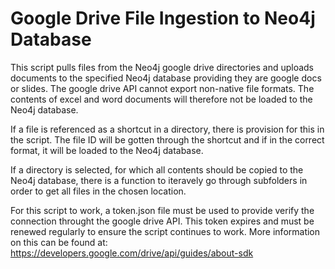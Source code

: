 # Google Drive File Ingestion to Neo4j Database

This script pulls files from the Neo4j google drive directories and uploads documents to the specified Neo4j database providing they are google docs or slides. The google drive API cannot export non-native file formats. The contents of excel and word documents will therefore not be loaded to the Neo4j database.

If a file is referenced as a shortcut in a directory, there is provision for this in the script. The file ID will be gotten through the shortcut and if in the correct format, it will be loaded to the Neo4j database.

If a directory is selected, for which all contents should be copied to the Neo4j database, there is a function to iteravely go through subfolders in order to get all files in the chosen location.

For this script to work, a token.json file must be used to provide verify the connection throught the google drive API. This token expires and must be renewed regularly to ensure the script continues to work. More information on this can be found at: https://developers.google.com/drive/api/guides/about-sdk



